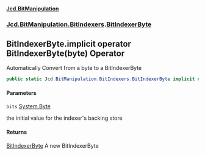 ﻿#### [Jcd.BitManipulation](index.md 'index')

### [Jcd.BitManipulation.BitIndexers](Jcd.BitManipulation.BitIndexers.md 'Jcd.BitManipulation.BitIndexers').[BitIndexerByte](Jcd.BitManipulation.BitIndexers.BitIndexerByte.md 'Jcd.BitManipulation.BitIndexers.BitIndexerByte')

## BitIndexerByte.implicit operator BitIndexerByte(byte) Operator

Automatically Convert from a byte to a BitIndexerByte

```csharp
public static Jcd.BitManipulation.BitIndexers.BitIndexerByte implicit operator BitIndexerByte(byte bits);
```

#### Parameters

<a name='Jcd.BitManipulation.BitIndexers.BitIndexerByte.op_ImplicitJcd.BitManipulation.BitIndexers.BitIndexerByte(byte).bits'></a>

`bits` [System.Byte](https://docs.microsoft.com/en-us/dotnet/api/System.Byte 'System.Byte')

the initial value for the indexer's backing store

#### Returns

[BitIndexerByte](Jcd.BitManipulation.BitIndexers.BitIndexerByte.md 'Jcd.BitManipulation.BitIndexers.BitIndexerByte')
A new BitIndexerByte
